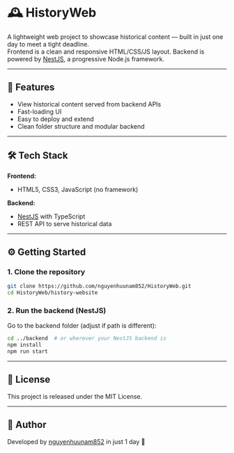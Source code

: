 # 🕰️ HistoryWeb

A lightweight web project to showcase historical content — built in just one day to meet a tight deadline.  
Frontend is a clean and responsive HTML/CSS/JS layout. Backend is powered by [NestJS](https://nestjs.com/), a progressive Node.js framework.

---

## 🚀 Features

- View historical content served from backend APIs
- Fast-loading UI
- Easy to deploy and extend
- Clean folder structure and modular backend

---

## 🛠 Tech Stack

**Frontend:**
- HTML5, CSS3, JavaScript (no framework)

**Backend:**
- [NestJS](https://nestjs.com/) with TypeScript
- REST API to serve historical data

---

## ⚙️ Getting Started

### 1. Clone the repository

```bash
git clone https://github.com/nguyenhuunam852/HistoryWeb.git
cd HistoryWeb/history-website
```

### 2. Run the backend (NestJS)

Go to the backend folder (adjust if path is different):

```bash
cd ../backend  # or wherever your NestJS backend is
npm install
npm run start
```
---

## 📄 License

This project is released under the MIT License.

---

## 🙌 Author

Developed by [nguyenhuunam852](https://github.com/nguyenhuunam852) in just 1 day 🚀
